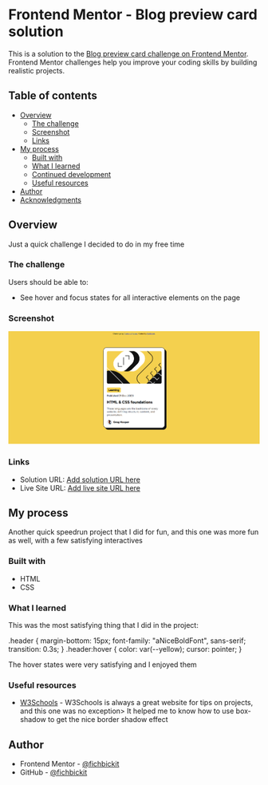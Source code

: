 # Frontend Mentor - Blog preview card solution

This is a solution to the [Blog preview card challenge on Frontend Mentor](https://www.frontendmentor.io/challenges/blog-preview-card-ckPaj01IcS). Frontend Mentor challenges help you improve your coding skills by building realistic projects. 

## Table of contents

- [Overview](#overview)
  - [The challenge](#the-challenge)
  - [Screenshot](#screenshot)
  - [Links](#links)
- [My process](#my-process)
  - [Built with](#built-with)
  - [What I learned](#what-i-learned)
  - [Continued development](#continued-development)
  - [Useful resources](#useful-resources)
- [Author](#author)
- [Acknowledgments](#acknowledgments)

## Overview

Just a quick challenge I decided to do in my free time

### The challenge

Users should be able to:

- See hover and focus states for all interactive elements on the page

### Screenshot

![](./Screenshot.png)

### Links

- Solution URL: [Add solution URL here](https://github.com/FichBickit/blog-preview-card-main)
- Live Site URL: [Add live site URL here](https://fichbickit.github.io/blog-preview-card-main/)

## My process

Another quick speedrun project that I did for fun, and this one was more fun as well, with a few satisfying interactives

### Built with

- HTML
- CSS


### What I learned

This was the most satisfying thing that I did in the project:

.header {
    margin-bottom: 15px;
    font-family: "aNiceBoldFont", sans-serif;
    transition: 0.3s;
}
.header:hover {
    color: var(--yellow);
    cursor: pointer;
}

The hover states were very satisfying and I enjoyed them

### Useful resources

- [W3Schools](https://www.w3schools.com/cssref/css3_pr_box-shadow.php) - W3Schools is always a great website for tips on projects, and this one was no exception> It helped me to know how to use box-shadow to get the nice border shadow effect


## Author

- Frontend Mentor - [@fichbickit](https://www.frontendmentor.io/profile/fichbickit)
- GitHub - [@fichbickit](https://github.com/FichBickit)
